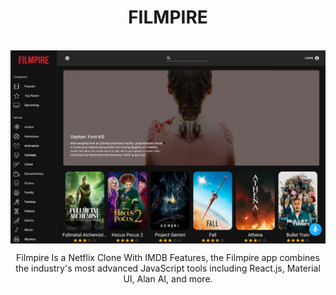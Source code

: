 <h1 align="center">
  FILMPIRE
</h1>
<br/>

<img align="center" src="src/assets/images/filmpire.png" />
<br/>
<p align="center">
  Filmpire Is a Netflix Clone With IMDB Features, the Filmpire app combines the industry's most advanced JavaScript tools including React.js, Material UI, Alan AI, and more.
</p>


